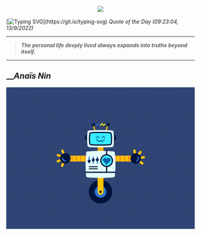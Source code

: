 <p align='center'><img src='https://komarev.com/ghpvc/?username=hungpurdie&label=Total+Vistors&color=brightgreen&style=plastic'></p> 

[![Typing SVG](https://readme-typing-svg.herokuapp.com?font=Press+Start+2P&color=C2F784&size=35&width=900&height=100&lines=Hello+World%2C+I'm+Hung+!)](https://git.io/typing-svg) 
 _Quote of the Day (09:23:04, 13/9/2022)_
___
>**_The personal life deeply lived always expands into truths beyond itself._**
___

## __**_Anaïs Nin_**

![RobotDance](src/assets/images/robot-dancing-dribble.gif?style=center)
